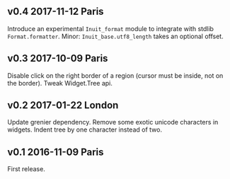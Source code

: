 v0.4 2017-11-12 Paris
--------------------------

Introduce an experimental `Inuit_format` module to integrate with stdlib
`Format.formatter`.
Minor: `Inuit_base.utf8_length` takes an optional offset.

v0.3 2017-10-09 Paris
--------------------------

Disable click on the right border of a region (cursor must be inside, not on
the border).
Tweak Widget.Tree api.

v0.2 2017-01-22 London
--------------------------

Update grenier dependency.
Remove some exotic unicode characters in widgets.
Indent tree by one character instead of two.

v0.1 2016-11-09 Paris
--------------------------

First release. 
